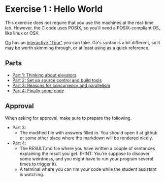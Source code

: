 Exercise 1 : Hello World
========================

This exercise does not require that you use the machines at the real-time lab. However, the C code uses POSIX, so you'll need a POSIX-compliant OS, like linux or OSX.

[Go](http://golang.org) has an [interactive "Tour"](http://tour.golang.org/list) you can take. Go's syntax is a bit different, so it may be worth skimming through, or at least using as a quick reference.

## Parts
- [Part 1: Thinking about elevators](./Part1/README.md)
- [Part 2: Set up source control and build tools](./Part2/README.md)
- [Part 3: Reasons for concurrency and parallelism](./Part3/README.md)
- [Part 4: Finally some code](./Part4/README.md)

## Approval
When asking for approval, make sure to prepare the following.
- Part 3:
    - The modified file with answers filled in. You should open it at github or some other place where the markdown will be rendered nicely.
- Part 4:
    - The RESULT.md file where you have written a couple of sentances explaining the result you get. (HINT: You're suppose to discover some weirdness, and you might have to run your program several times to trigger it).
    - A terminal where you can rim your code while the student assistant is watching.
